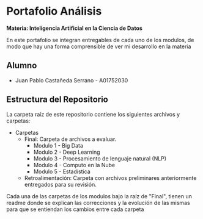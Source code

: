 # Portafolio Análisis
**Materia: Inteligencia Artificial en la Ciencia de Datos**

En este portafolio se integran entregables de cada uno de los modulos, de modo que hay una forma comprensible de ver mi desarrollo en la materia

## Alumno
*  Juan Pablo Castañeda Serrano - A01752030

## Estructura del Repositorio
La carpeta raíz de este repositorio contiene los siguientes archivos y carpetas:

*  Carpetas
   * Final: Carpeta de archivos a evaluar.
     * Modulo 1 - Big Data
     * Modulo 2 - Deep Learning
     * Modulo 3 - Procesamiento de lenguaje natural (NLP)
     * Modulo 4 - Computo en la Nube
     * Modulo 5 - Estadística
   * Retroalimentación: Carpeta con archivos preliminares anteriormente entregados para su revisión.

Cada una de las carpetas de los modulos bajo la raíz de "Final", tienen un readme donde se explican las correcciones y la evolución de las mismas para que se entiendan los cambios entre cada carpeta

